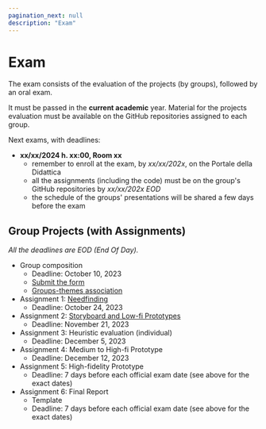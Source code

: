 ```yaml
---
pagination_next: null
description: "Exam"
---
```


# Exam

The exam consists of the evaluation of the projects (by groups), followed by an oral exam.

It must be passed in the **current academic** year. Material for the projects evaluation must be available on the GitHub repositories assigned to each group.

Next exams, with deadlines:

- **xx/xx/2024 h. xx:00, Room xx**
    - remember to enroll at the exam, by *xx/xx/202x*, on the Portale della Didattica
    - all the assignments (including the code) must be on the group's GitHub repositories by *xx/xx/202x EOD*
    - the schedule of the groups' presentations will be shared a few days before the exam

## Group Projects (with Assignments)

*All the deadlines are EOD (End Of Day).*

- Group composition
  - Deadline: October 10, 2023
  - [Submit the form](https://forms.gle/R83Yd2LysdNWrXeT9)
  - [Groups-themes association](https://docs.google.com/spreadsheets/d/1onS_mR75WWrs4NwDaIapE9KAfhRxd1jm8KXIem5h_nY)
- Assignment 1: [Needfinding](https://polito-hci-2023.github.io/materials/assignments/A1-needfinding.pdf)
  - Deadline: October 24, 2023
- Assignment 2: [Storyboard and Low-fi Prototypes](https://polito-hci-2023.github.io/materials/assignments/A2-storyboard-paper-prototypes.pdf)
  - Deadline: November 21, 2023
- Assignment 3: Heuristic evaluation (individual)
  - Deadline: December 5, 2023
- Assignment 4: Medium to High-fi Prototype
  - Deadline: December 12, 2023
- Assignment 5: High-fidelity Prototype
  - Deadline: 7 days before each official exam date (see above for the exact dates)
- Assignment 6: Final Report
  - Template
  - Deadline: 7 days before each official exam date (see above for the exact dates)

